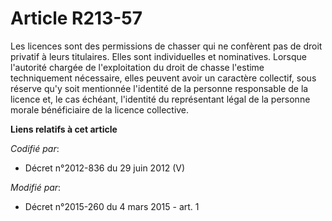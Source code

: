 # Article R213-57

Les licences sont des permissions de chasser qui ne confèrent pas de droit privatif à leurs titulaires. Elles sont
individuelles et nominatives. Lorsque l'autorité chargée de l'exploitation du droit de chasse l'estime techniquement
nécessaire, elles peuvent avoir un caractère collectif, sous réserve qu'y soit mentionnée l'identité de la personne
responsable de la licence et, le cas échéant, l'identité du représentant légal de la personne morale bénéficiaire de la
licence collective.

**Liens relatifs à cet article**

_Codifié par_:

  - Décret n°2012-836 du 29 juin 2012 (V)

_Modifié par_:

  - Décret n°2015-260 du 4 mars 2015 - art. 1
